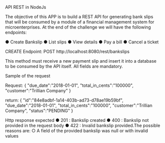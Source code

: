 API REST in NodeJs 

The objective of this APP is to build a REST API for generating bank slips that will be consumed by a module of a financial management system for microenterprises. At the end of the challenge we will have the following endpoints:

● Create Bankslip
● List slips
● View details
● Pay a bill
● Cancel a ticket


CREATE
Endpoint: POST http://localhost:8080/rest/bankslips

This method must receive a new payment slip and insert it into a database to be consumed by the API itself. All fields are mandatory.

Sample of the request

Request:
{
 "due_date":"2018-01-01",
 "total_in_cents":"100000",
 "customer":"Trillian Company"
}

return:
{
"id":"84e8adbf-1a14-403b-ad73-d78ae19b59bf",
 "due_date":"2018-01-01",
 "total_in_cents":"100000",
 "customer":"Trillian Company",
 "status":"PENDING"
}


Http response expected
●	201 : Bankslip created
●	400 : Bankslip not provided in the request body
●	422 : Invalid bankslip provided.The possible reasons are:
○	A field of the provided bankslip was null or with invalid values

